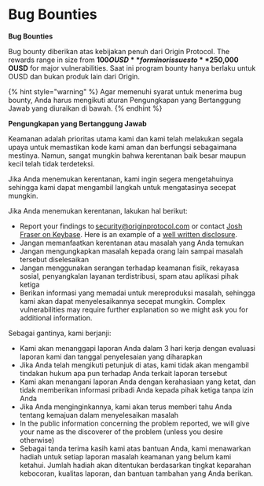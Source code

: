 # Bug Bounties

**Bug Bounties**

Bug bounty diberikan atas kebijakan penuh dari Origin Protocol. The rewards range in size from **$100 OUSD** for minor issues to **$250,000 OUSD** for major vulnerabilities. Saat ini program bounty hanya berlaku untuk OUSD dan bukan produk lain dari Origin.

{% hint style="warning" %}
Agar memenuhi syarat untuk menerima bug bounty, Anda harus mengikuti aturan Pengungkapan yang Bertanggung Jawab yang diuraikan di bawah.
{% endhint %}

**Pengungkapan yang Bertanggung Jawab**

Keamanan adalah prioritas utama kami dan kami telah melakukan segala upaya untuk memastikan kode kami aman dan berfungsi sebagaimana mestinya. Namun, sangat mungkin bahwa kerentanan baik besar maupun kecil telah tidak terdeteksi.

Jika Anda menemukan kerentanan, kami ingin segera mengetahuinya sehingga kami dapat mengambil langkah untuk mengatasinya secepat mungkin.

Jika Anda menemukan kerentanan, lakukan hal berikut:

* Report your findings to [security@originprotocol.com](mailto:security@originprotocol.com) or contact [Josh Fraser on Keybase](https://keybase.io/joshfraser). Here is an example of a [well written disclosure](https://gist.github.com/DanielVF/66f459da88804d1fd917c47576c68523).
* Jangan memanfaatkan kerentanan atau masalah yang Anda temukan
* Jangan mengungkapkan masalah kepada orang lain sampai masalah tersebut diselesaikan
* Jangan menggunakan serangan terhadap keamanan fisik, rekayasa sosial, penyangkalan layanan terdistribusi, spam atau aplikasi pihak ketiga
* Berikan informasi yang memadai untuk mereproduksi masalah, sehingga kami akan dapat menyelesaikannya secepat mungkin. Complex vulnerabilities may require further explanation so we might ask you for additional information.&#x20;

Sebagai gantinya, kami berjanji:

* Kami akan menanggapi laporan Anda dalam 3 hari kerja dengan evaluasi laporan kami dan tanggal penyelesaian yang diharapkan
* Jika Anda telah mengikuti petunjuk di atas, kami tidak akan mengambil tindakan hukum apa pun terhadap Anda terkait laporan tersebut
* Kami akan menangani laporan Anda dengan kerahasiaan yang ketat, dan tidak memberikan informasi pribadi Anda kepada pihak ketiga tanpa izin Anda
* Jika Anda menginginkannya, kami akan terus memberi tahu Anda tentang kemajuan dalam menyelesaikan masalah
* In the public information concerning the problem reported, we will give your name as the discoverer of the problem (unless you desire otherwise)
* Sebagai tanda terima kasih kami atas bantuan Anda, kami menawarkan hadiah untuk setiap laporan masalah keamanan yang belum kami ketahui. Jumlah hadiah akan ditentukan berdasarkan tingkat keparahan kebocoran, kualitas laporan, dan bantuan tambahan yang Anda berikan. &#x20;
